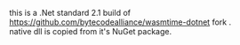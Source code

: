 this is a .Net standard 2.1 build of https://github.com/bytecodealliance/wasmtime-dotnet fork .<br>
native dll is copied from it's NuGet package.
